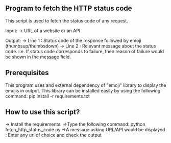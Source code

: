 ## Program to fetch the HTTP status code

This script is used to fetch the status code of any request.

Input: 
-> URL of a website or an API

Output:
-> Line 1 : Status code of the response followed by emoji (thumbsup/thumbsdown)
-> Line 2 : Relevant message about the status code.
i.e. If status code corresponds to failure, then reason of failure would be shown in the message field.

## Prerequisites

This program uses and external dependency of "emoji" library to display the emojis in output.
This library can be installed easily by using the following command:
pip install -r requirements.txt

## How to use this script?

-> Install the requirements.
->Type the following command:
python fetch_http_status_code.py
->A message asking URL/API would be displayed : Enter any url of choice and check the output

